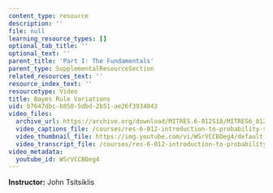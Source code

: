 ```yaml
---
content_type: resource
description: ''
file: null
learning_resource_types: []
optional_tab_title: ''
optional_text: ''
parent_title: 'Part I: The Fundamentals'
parent_type: SupplementalResourceSection
related_resources_text: ''
resource_index_text: ''
resourcetype: Video
title: Bayes Rule Variations
uid: b7647dbc-b858-5dbd-2b51-ae26f3934043
video_files:
  archive_url: https://archive.org/download/MITRES.6-012S18/MITRES6_012S18_L10-08_300k.mp4
  video_captions_file: /courses/res-6-012-introduction-to-probability-spring-2018/683d7287710c5697b4c5cc2869d29898_WSrVCCBOeg4.vtt
  video_thumbnail_file: https://img.youtube.com/vi/WSrVCCBOeg4/default.jpg
  video_transcript_file: /courses/res-6-012-introduction-to-probability-spring-2018/5d4cd57271e95861521f9155a09644a4_WSrVCCBOeg4.pdf
video_metadata:
  youtube_id: WSrVCCBOeg4
---
```


**Instructor:** John Tsitsiklis